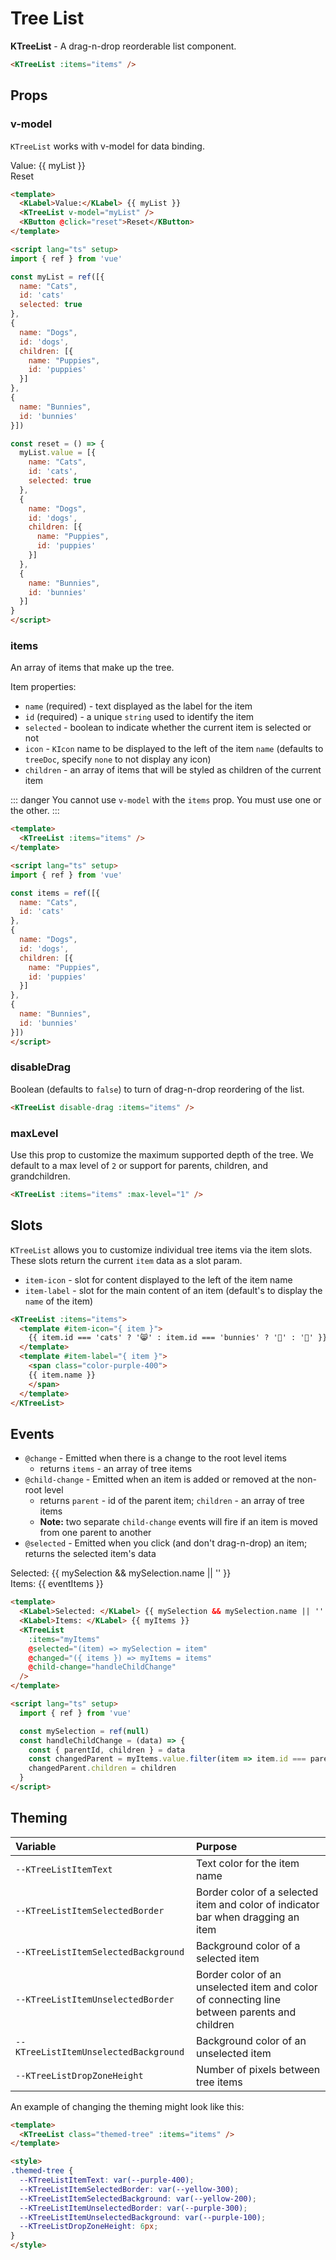 # Tree List

**KTreeList** - A drag-n-drop reorderable list component.

<KTreeList :items="defaultItems" />

```html
<KTreeList :items="items" />
```

## Props

### v-model

`KTreeList` works with v-model for data binding.

<div>
  <KLabel>Value:</KLabel> {{ myList }}
  <KTreeList class="mt-2" v-model="myList" />
  <br>
  <KButton @click="reset">Reset</KButton>
</div>

```html
<template>
  <KLabel>Value:</KLabel> {{ myList }}
  <KTreeList v-model="myList" />
  <KButton @click="reset">Reset</KButton>
</template>

<script lang="ts" setup>
import { ref } from 'vue'

const myList = ref([{
  name: "Cats",
  id: 'cats'
  selected: true
},
{
  name: "Dogs",
  id: 'dogs',
  children: [{
    name: "Puppies",
    id: 'puppies'
  }]
},
{
  name: "Bunnies",
  id: 'bunnies'
}])

const reset = () => {
  myList.value = [{
    name: "Cats",
    id: 'cats',
    selected: true
  },
  {
    name: "Dogs",
    id: 'dogs',
    children: [{
      name: "Puppies",
      id: 'puppies'
    }]
  },
  {
    name: "Bunnies",
    id: 'bunnies'
  }]
}
</script>
```

### items

An array of items that make up the tree.

Item properties:

- `name` (required) - text displayed as the label for the item
- `id` (required) - a unique `string` used to identify the item
- `selected` - boolean to indicate whether the current item is selected or not
- `icon` - `KIcon` name to be displayed to the left of the item `name` (defaults to `treeDoc`, specify `none` to not display any icon)
- `children` - an array of items that will be styled as children of the current item

::: danger
You cannot use `v-model` with the `items` prop. You must use one or the other.
:::

<KTreeList :items="defaultItems2" />

```html
<template>
  <KTreeList :items="items" />
</template>

<script lang="ts" setup>
import { ref } from 'vue'

const items = ref([{
  name: "Cats",
  id: 'cats'
},
{
  name: "Dogs",
  id: 'dogs',
  children: [{
    name: "Puppies",
    id: 'puppies'
  }]
},
{
  name: "Bunnies",
  id: 'bunnies'
}])
</script>
```

### disableDrag

Boolean (defaults to `false`) to turn of drag-n-drop reordering of the list.

<KTreeList disable-drag :items="disableItems" />

```html
<KTreeList disable-drag :items="items" />
```

### maxLevel

Use this prop to customize the maximum supported depth of the tree. We default to a max level of `2` or support for parents, children, and grandchildren.

<KTreeList :items="maxLevelItems" :max-level="1" />

```html
<KTreeList :items="items" :max-level="1" />
```

## Slots

`KTreeList` allows you to customize individual tree items via the item slots. These slots return the current `item` data as a slot param.

- `item-icon` - slot for content displayed to the left of the item name
- `item-label` - slot for the main content of an item (default's to display the `name` of the item)

<KTreeList :items="slotItems">
  <template #item-icon="{ item }">
    {{ item.id === 'cats' ? '😸' : item.id === 'bunnies' ? '🐰' : '🐶' }}
  </template>
  <template #item-label="{ item }">
    <span class="color-purple-400">
    {{ item.name }}
    </span>
  </template>
</KTreeList>

```html
<KTreeList :items="items">
  <template #item-icon="{ item }">
    {{ item.id === 'cats' ? '😸' : item.id === 'bunnies' ? '🐰' : '🐶' }}
  </template>
  <template #item-label="{ item }">
    <span class="color-purple-400">
    {{ item.name }}
    </span>
  </template>
</KTreeList>
```

## Events

- `@change` - Emitted when there is a change to the root level items
  - returns `items` - an array of tree items
- `@child-change` - Emitted when an item is added or removed at the non-root level
  - returns `parent` - id of the parent item; `children` - an array of tree items
  - **Note:** two separate `child-change` events will fire if an item is moved from one parent to another
- `@selected` - Emitted when you click (and don't drag-n-drop) an item; returns the selected item's data

<div>
  <KLabel>Selected: </KLabel> {{ mySelection && mySelection.name || '' }}
  <br>
  <KLabel>Items: </KLabel> {{ eventItems }}
  <KTreeList
    :items="eventItems"
    class="mt-3"
    @selected="(item) => mySelection = item"
    @changed="({ items }) => eventItems = items"
    @child-change="handleChildChange"
  />
</div>

```html
<template>
  <KLabel>Selected: </KLabel> {{ mySelection && mySelection.name || '' }}
  <KLabel>Items: </KLabel> {{ myItems }}
  <KTreeList
    :items="myItems"
    @selected="(item) => mySelection = item"
    @changed="({ items }) => myItems = items"
    @child-change="handleChildChange"
  />
</template>

<script lang="ts" setup>
  import { ref } from 'vue'

  const mySelection = ref(null)
  const handleChildChange = (data) => {
    const { parentId, children } = data
    const changedParent = myItems.value.filter(item => item.id === parentId)?.[0]
    changedParent.children = children
  }
</script>
```

## Theming

| Variable | Purpose
|:-------- |:-------
| `--KTreeListItemText` | Text color for the item name
| `--KTreeListItemSelectedBorder` | Border color of a selected item and color of indicator bar when dragging an item
| `--KTreeListItemSelectedBackground` | Background color of a selected item
| `--KTreeListItemUnselectedBorder` | Border color of an unselected item and color of connecting line between parents and children
| `--KTreeListItemUnselectedBackground` | Background color of an unselected item
| `--KTreeListDropZoneHeight` | Number of pixels between tree items

An example of changing the theming might look like this:

<KTreeList class="themed-tree" :items="themeItems" />

```html
<template>
  <KTreeList class="themed-tree" :items="items" />
</template>

<style>
.themed-tree {
  --KTreeListItemText: var(--purple-400);
  --KTreeListItemSelectedBorder: var(--yellow-300);
  --KTreeListItemSelectedBackground: var(--yellow-200);
  --KTreeListItemUnselectedBorder: var(--purple-300);
  --KTreeListItemUnselectedBackground: var(--purple-100);
  --KTreeListDropZoneHeight: 6px;
}
</style>
```

<script lang="ts" setup>
import { ref } from 'vue'

const mySelection = ref(null)

// each example must have it's own list because cloning
// breaks drag-n-drop functionality
const myList = ref([{
  name: "Cats",
  id: 'cats',
  selected: true
},
{
  name: "Dogs",
  id: 'dogs',
  children: [{
    name: "Puppies",
    id: 'puppies'
  }]
},
{
  name: "Bunnies",
  id: 'bunnies'
}])

const defaultItems = ref([{
  name: "Cats",
  id: 'cats'
},
{
  name: "Dogs",
  id: 'dogs',
  children: [{
    name: "Puppies",
    id: 'puppies'
  }]
},
{
  name: "Bunnies",
  id: 'bunnies'
}])

const defaultItems2 = ref([{
  name: "Cats",
  id: 'cats'
},
{
  name: "Dogs",
  id: 'dogs',
  children: [{
    name: "Puppies",
    id: 'puppies'
  }]
},
{
  name: "Bunnies",
  id: 'bunnies'
}])

const disableItems = ref([{
  name: "Cats",
  id: 'cats'
},
{
  name: "Dogs",
  id: 'dogs',
  children: [{
    name: "Puppies",
    id: 'puppies'
  }]
},
{
  name: "Bunnies",
  id: 'bunnies'
}])

const maxLevelItems = ref([{
  name: "Cats",
  id: 'cats'
},
{
  name: "Dogs",
  id: 'dogs',
  children: [{
    name: "Puppies",
    id: 'puppies'
  }]
},
{
  name: "Bunnies",
  id: 'bunnies'
}])

const slotItems = ref([{
  name: "Cats",
  id: 'cats'
},
{
  name: "Dogs",
  id: 'dogs',
  children: [{
    name: "Puppies",
    id: 'puppies'
  }]
},
{
  name: "Bunnies",
  id: 'bunnies'
}])

const eventItems = ref([{
  name: "Cats",
  id: 'cats'
},
{
  name: "Dogs",
  id: 'dogs',
  children: [{
    name: "Puppies",
    id: 'puppies'
  }]
},
{
  name: "Bunnies",
  id: 'bunnies'
}])

const themeItems = ref([{
  name: "Cats",
  id: 'cats',
  selected: true
},
{
  name: "Dogs",
  id: 'dogs',
  children: [{
    name: "Puppies",
    id: 'puppies'
  }]
},
{
  name: "Bunnies",
  id: 'bunnies'
}])

const reset = () => {
  myList.value = [{
    name: "Cats",
    id: 'cats',
    selected: true
  },
  {
    name: "Dogs",
    id: 'dogs',
    children: [{
      name: "Puppies",
      id: 'puppies'
    }]
  },
  {
    name: "Bunnies",
    id: 'bunnies'
  }]
}

const handleChildChange = (data) => {
  const { parentId, children } = data
  const changedParent = eventItems.value.filter(item => item.id === parentId)?.[0]
  changedParent.children = children
}
</script>

<style scoped lang="scss">
.themed-tree {
  --KTreeListItemText: var(--purple-400);
  --KTreeListItemSelectedBorder: var(--yellow-300);
  --KTreeListItemSelectedBackground: var(--yellow-200);
  --KTreeListItemUnselectedBorder: var(--purple-300);
  --KTreeListItemUnselectedBackground: var(--purple-100);
  --KTreeListDropZoneHeight: 6px;
}
</style>
